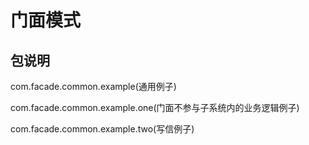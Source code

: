 # 门面模式

## 包说明
com.facade.common.example(通用例子)

com.facade.common.example.one(门面不参与子系统内的业务逻辑例子)

com.facade.common.example.two(写信例子)
